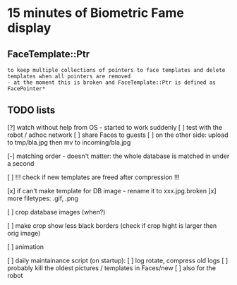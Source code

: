 # 15 minutes of Biometric Fame display

## FaceTemplate::Ptr
    to keep multiple collections of pointers to face templates and delete templates when all pointers are removed
    - at the moment this is broken and FaceTemplate::Ptr is defined as FacePointer*

## TODO lists

[?] watch without help from OS
    - started to work suddenly
    [ ] test with the robot / adhoc network
    [ ] share Faces to guests
[ ] on the other side: upload to tmp/bla.jpg then mv to incoming/bla.jpg

[-] matching order
    - doesn't matter: the whole database is matched in under a second

[ ] !!! check if new templates are freed after compression !!!

[x] if can't make template for DB image - rename it to xxx.jpg.broken
[x] more filetypes: .gif, .png

[ ] crop database images (when?)

[ ] make crop show less black borders (check if crop hight is larger then orig image)

[ ] animation

[ ] daily maintainance script (on startup):
    [ ] log rotate, compress old logs
    [ ] probably kill the oldest pictures / templates in Faces/new
    [ ] also for the robot

